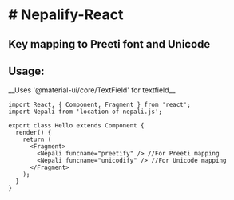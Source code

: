<h1> # Nepalify-React </h1>
<h2> Key mapping to Preeti font and Unicode </h2> 

<h2>  Usage: </h2>
__Uses  '@material-ui/core/TextField' for textfield__


    import React, { Component, Fragment } from 'react';
    import Nepali from 'location of nepali.js';

    export class Hello extends Component {
      render() {
        return (
          <Fragment>
            <Nepali funcname="preetify" /> //For Preeti mapping
            <Nepali funcname="unicodify" /> //For Unicode mapping
          </Fragment>
        );
      }
    }
